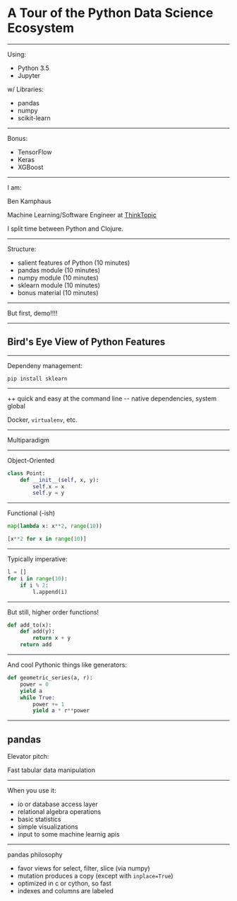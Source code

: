# A Tour of the Python Data Science Ecosystem

---

Using:

* Python 3.5
* Jupyter


w/ Libraries:

* pandas
* numpy
* scikit-learn

---

Bonus:

* TensorFlow
* Keras
* XGBoost

---

I am:

Ben Kamphaus

Machine Learning/Software Engineer at [ThinkTopic](http://www.thinktopic.com/)

I split time between Python and Clojure.

---

Structure:

* salient features of Python (10 minutes)
* pandas module (10 minutes)
* numpy module (10 minutes)
* sklearn module (10 minutes)
* bonus material (10 minutes)

---

But first, demo!!!!

---

## Bird's Eye View of Python Features

---

Dependeny management:

```
pip install sklearn
```

---

++ quick and easy at the command line
-- native dependencies, system global

Docker, `virtualenv`, etc.

---

Multiparadigm

--- 

Object-Oriented

```python
class Point:
    def __init__(self, x, y):
        self.x = x
        self.y = y
```

---

Functional (-ish)

```python
map(lambda x: x**2, range(10))

[x**2 for x in range(10)]
```

---

Typically imperative:

```python
l = []
for i in range(10):
    if i % 2:
        l.append(i)
```

---

But still, higher order functions!

```python
def add_to(x):
    def add(y):
        return x + y
    return add
```

---

And cool Pythonic things like generators:

```python
def geometric_series(a, r):
    power = 0
    yield a
    while True:
        power += 1
        yield a * r**power
```

---

## pandas

Elevator pitch:

Fast tabular data manipulation

---

When you use it:

* io or database access layer
* relational algebra operations
* basic statistics
* simple visualizations
* input to some machine learnig apis

---

pandas philosophy

* favor views for select, filter, slice (via numpy)
* mutation produces a copy (except with `inplace=True`)
* optimized in c or cython, so fast
* indexes and columns are labeled
